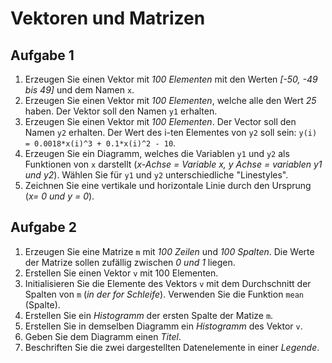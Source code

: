 # Vektoren und Matrizen

## Aufgabe 1

1) Erzeugen Sie einen Vektor mit *100 Elementen* mit den Werten *[-50, -49 bis 49]* und dem Namen `x`.
2) Erzeugen Sie einen Vektor mit *100 Elementen*, welche alle den Wert *25* haben. Der Vektor soll den Namen `y1` erhalten.
3) Erzeugen Sie einen Vektor mit *100 Elementen*. Der Vector soll den Namen `y2` erhalten. Der Wert des i-ten Elementes von `y2` soll sein: `y(i) = 0.0018*x(i)^3 + 0.1*x(i)^2 - 10`.
4) Erzeugen Sie ein Diagramm, welches die Variablen `y1` und `y2` als Funktionen von `x` darstellt (*x-Achse = Variable x, y Achse = variablen y1 und y2*). Wählen Sie für `y1` und `y2` unterschiedliche "Linestyles".
5) Zeichnen Sie eine vertikale und horizontale Linie durch den Ursprung (*x= 0 und y = 0*).

## Aufgabe 2

1) Erzeugen Sie eine Matrize `m` mit *100 Zeilen* und *100 Spalten*. Die Werte der Matrize sollen zufällig zwischen *0 und 1* liegen.
2) Erstellen Sie einen Vektor `v` mit 100 Elementen.
3) Initialisieren Sie die Elemente des Vektors `v` mit dem Durchschnitt der Spalten von `m` (*in der for Schleife*). Verwenden Sie die Funktion `mean` (Spalte).
4) Erstellen Sie ein *Histogramm*  der ersten Spalte der Matize `m`.
5) Erstellen Sie in demselben Diagramm ein *Histogramm* des Vektor `v`.
6) Geben Sie dem Diagramm einen *Titel*.
7) Beschriften Sie die zwei dargestellten Datenelemente in einer *Legende*.
